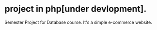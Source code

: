 # project in php[under devlopment].
Semester Project for Database course. It's a simple e-commerce website.
